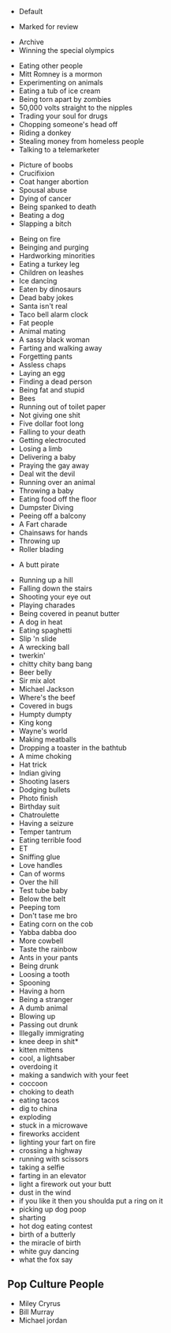 * Default
- Marked for review
+ Archive
+ Winning the special olympics

- Eating other people
- Mitt Romney is a mormon
- Experimenting on animals
- Eating a tub of ice cream
- Being torn apart by zombies
- 50,000 volts straight to the nipples
- Trading your soul for drugs
- Chopping someone's head off
- Riding a donkey
- Stealing money from homeless people
- Talking to a telemarketer

+ Picture of boobs
+ Crucifixion
+ Coat hanger abortion
+ Spousal abuse
+ Dying of cancer
+ Being spanked to death
+ Beating a dog
+ Slapping a bitch


* Being on fire
* Beinging and purging
* Hardworking minorities
* Eating a turkey leg
* Children on leashes
* Ice dancing
* Eaten by dinosaurs
* Dead baby jokes
* Santa isn't real
* Taco bell alarm clock
* Fat people
* Animal mating
* A sassy black woman
* Farting and walking away
* Forgetting pants
* Assless chaps
* Laying an egg
* Finding a dead person
* Being fat and stupid
* Bees
* Running out of toilet paper
* Not giving one shit
* Five dollar foot long
* Falling to your death
* Getting electrocuted
* Losing a limb
* Delivering a baby
* Praying the gay away
* Deal wit the devil
* Running over an animal
* Throwing a baby
* Eating food off the floor
* Dumpster Diving
* Peeing off a balcony
* A Fart charade
* Chainsaws for hands
* Throwing up
* Roller blading
+ A butt pirate
* Running up a hill
* Falling down the stairs
* Shooting your eye out
* Playing charades
* Being covered in peanut butter
* A dog in heat
* Eating spaghetti
* Slip 'n slide
* A wrecking ball
* twerkin'
* chitty chity bang bang
* Beer belly
* Sir mix alot
* Michael Jackson
* Where's the beef
* Covered in bugs
* Humpty dumpty
* King kong
* Wayne's world
* Making meatballs
* Dropping a toaster in the bathtub
* A mime choking
* Hat trick
* Indian giving
* Shooting lasers
* Dodging bullets
* Photo finish
* Birthday suit
* Chatroulette
* Having a seizure
* Temper tantrum
* Eating terrible food
* ET
* Sniffing glue
* Love handles
* Can of worms
* Over the hill
* Test tube baby
* Below the belt
* Peeping tom
* Don't tase me bro
* Eating corn on the cob
* Yabba dabba doo
* More cowbell
* Taste the rainbow
* Ants in your pants
* Being drunk
* Loosing a tooth
* Spooning
* Having a horn
* Being a stranger
* A dumb animal
* Blowing up
* Passing out drunk
* Illegally immigrating
* knee deep in shit* 
* kitten mittens
* cool, a lightsaber
* overdoing it
* making a sandwich with your feet
* coccoon
* choking to death
* eating tacos
* dig to china
* exploding
* stuck in a microwave
* fireworks accident
* lighting your fart on fire
* crossing a highway
* running with scissors
* taking a selfie
* farting in an elevator
* light a firework out your butt
* dust in the wind
* if you like it then you shoulda put a ring on it
* picking up dog poop
* sharting
* hot dog eating contest
* birth of a butterly
* the miracle of birth
* white guy dancing
* what the fox say



## Pop Culture People
* Miley Cryrus
* Bill Murray
* Michael jordan